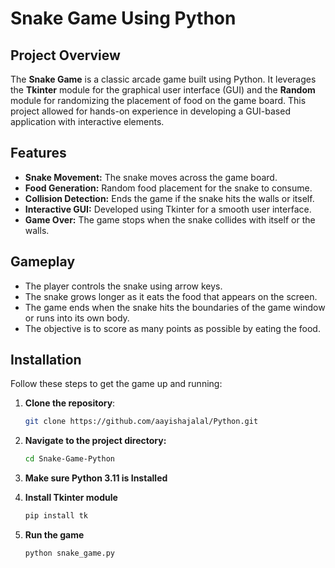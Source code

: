 # Snake Game Using Python

## Project Overview

The **Snake Game** is a classic arcade game built using Python. It leverages the **Tkinter** module for the graphical user interface (GUI) and the **Random** module for randomizing the placement of food on the game board. This project allowed for hands-on experience in developing a GUI-based application with interactive elements.

## Features

- **Snake Movement:** The snake moves across the game board.
- **Food Generation:** Random food placement for the snake to consume.
- **Collision Detection:** Ends the game if the snake hits the walls or itself.
- **Interactive GUI:** Developed using Tkinter for a smooth user interface.
- **Game Over:** The game stops when the snake collides with itself or the walls.

## Gameplay

- The player controls the snake using arrow keys.
- The snake grows longer as it eats the food that appears on the screen.
- The game ends when the snake hits the boundaries of the game window or runs into its own body.
- The objective is to score as many points as possible by eating the food.

## Installation

Follow these steps to get the game up and running:

1. **Clone the repository**:

   ```bash
   git clone https://github.com/aayishajalal/Python.git
   ```
2. **Navigate to the project directory:**

   ```bash
   cd Snake-Game-Python
   ```
3. **Make sure Python 3.11 is Installed**
   
4. **Install Tkinter module**
   
    ```bash
    pip install tk
    ```
5. **Run the game**

    ```bash
    python snake_game.py
    ```
